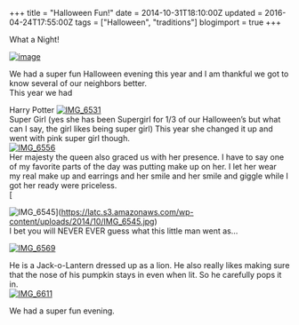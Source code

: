 +++
title = "Halloween Fun!"
date = 2014-10-31T18:10:00Z
updated = 2016-04-24T17:55:00Z
tags = ["Halloween", "traditions"]
blogimport = true 
+++


What a Night!

[![image](https://latc.s3.amazonaws.com/wp-content/uploads/2014/10/IMG_6574.jpg)](https://latc.s3.amazonaws.com/wp-content/uploads/2014/10/IMG_6574.jpg)

  

We had a super fun Halloween evening this year and I am thankful we got to know several of our neighbors better.    
This year we had  

Harry Potter
[![IMG_6531](https://latc.s3.amazonaws.com/wp-content/uploads/2014/10/IMG_6531.jpg "IMG_6531")](https://latc.s3.amazonaws.com/wp-content/uploads/2014/10/IMG_6531.jpg)  
Super Girl (yes she has been Supergirl for 1/3 of our Halloween’s but what can I say, the girl likes being super girl)  This year she changed it up and went with pink super girl though.   
[![IMG_6556](https://latc.s3.amazonaws.com/wp-content/uploads/2014/10/IMG_6556.jpg "IMG_6556")](https://latc.s3.amazonaws.com/wp-content/uploads/2014/10/IMG_6556.jpg)  
Her majesty the queen also graced us with her presence.  I have to say one of my favorite parts of the day was putting make up on her.  I let her wear my real make up and earrings and her smile and her smile and giggle while I got her ready were priceless.   
[

![IMG_6545](https://latc.s3.amazonaws.com/wp-content/uploads/2014/10/IMG_6545.jpg "IMG_6545")](https://latc.s3.amazonaws.com/wp-content/uploads/2014/10/IMG_6545.jpg)  
I bet you will NEVER EVER guess what this little man went as…  

[![IMG_6569](https://latc.s3.amazonaws.com/wp-content/uploads/2014/10/IMG_6569.jpg "IMG_6569")](https://latc.s3.amazonaws.com/wp-content/uploads/2014/10/IMG_6569.jpg)

He is a Jack-o-Lantern dressed up as a lion.  He also really likes making sure that the nose of his pumpkin stays in even when lit.  So he carefully pops it in.  
[![IMG_6611](https://latc.s3.amazonaws.com/wp-content/uploads/2014/10/IMG_6611.jpg "IMG_6611")](https://latc.s3.amazonaws.com/wp-content/uploads/2014/10/IMG_6611.jpg)

We had a super fun evening.  

